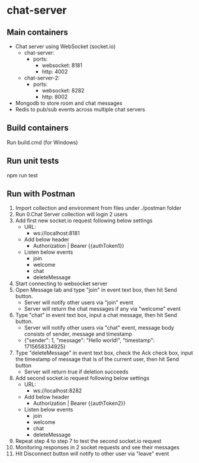 # chat-server

## Main containers
- Chat server using WebSocket (socket.io)
    - chat-server:
        - ports: 
            - websocket: 8181
            - http: 4002
    - chat-server-2:
        - ports: 
            - websocket: 8282
            - http: 8002
- Mongodb to store room and chat messages
- Redis to pub/sub events across multiple chat servers

## Build containers
Run build.cmd (for Windows)

## Run unit tests
npm run test

## Run with Postman
1. Import collection and environment from files under ./postman folder
2. Run 0.Chat Server collection will login 2 users
3. Add first new socket.io request following below settings
    - URL:
        - ws://localhost:8181
    - Add below header
        - Authorization   |   Bearer {{authToken1}}
    - Listen below events
        - join
        - welcome
        - chat
        - deleteMessage
4. Start connecting to websocket server
5. Open Message tab and type "join" in event text box, then hit Send button.
    - Server will notify other users via "join" event
    - Server will return the chat messages if any via "welcome" event
6. Type "chat" in event text box, input a chat message, then hit Send button.
    - Server will notify other users via "chat" event, message body consists of sender, message and timestamp
    - {"sender": 1, "message": "Hello world!", "timestamp": 1715658334925}
7. Type "deleteMessage" in event text box, check the Ack check box, input the timestamp of message that is of the current user, then hit Send button
    - Server will return true if deletion succeeds
8. Add second socket.io request following below settings
    - URL:
        - ws://localhost:8282
    - Add below header
        - Authorization   |   Bearer {{authToken2}}
    - Listen below events
        - join
        - welcome
        - chat
        - deleteMessage
9. Repeat step 4 to step 7 to test the second socket.io request
10. Monitoring responses in 2 socket requests and see their messages
11. Hit Disconnect button will notify to other user via "leave" event
